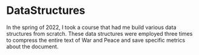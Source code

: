 # DataStructures
In the spring of 2022, I took a course that had me build various 
data structures from scratch. These data structures were employed 
three times to compress the entire text of War and Peace and save 
specific metrics about the document.
